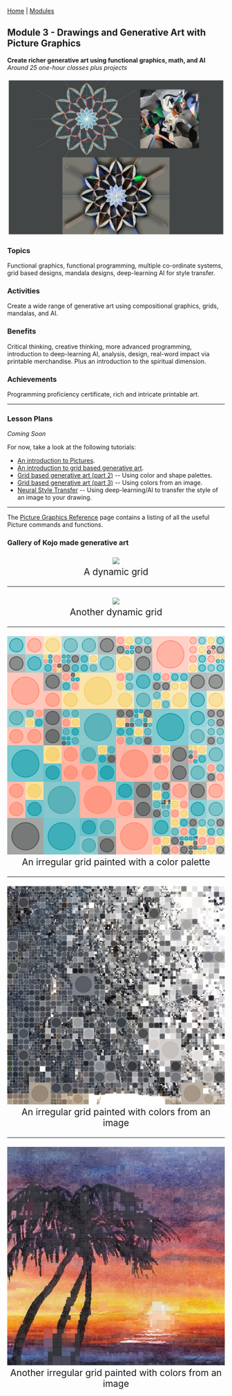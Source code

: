 <div class="nav">
  <a href="/index.html">Home</a> | <a href="modules-index.html">Modules</a>
</div>

## Module 3 - Drawings and Generative Art with Picture Graphics
**Create richer generative art using functional graphics, math, and AI**  
*Around 25 one-hour classes plus projects*

<div style="margin-top: 20px;margin-bottom: 20px;text-align:center">
  <img src="module3-images/mandala-style-transfer.png" width="500"/>
</div>

### Topics

Functional graphics, functional programming, multiple co-ordinate systems, grid based designs, mandala designs, deep-learning AI for style transfer.

### Activities

Create a wide range of generative art using compositional graphics, grids, mandalas, and AI.

### Benefits

Critical thinking, creative thinking, more advanced programming, introduction to deep-learning AI, analysis, design, real-word impact via printable merchandise. Plus an introduction to the spiritual dimension.

### Achievements

Programming proficiency certificate, rich and intricate printable art.

---

### Lesson Plans

*Coming Soon*

For now, take a look at the following tutorials:
* [An introduction to Pictures](/tutorials/pictures-intro.html).
* [An introduction to grid based generative art](/tutorials/generative-art-grid-intro.html).
* [Grid based generative art (part 2)](/tutorials/generative-art-grid-part2.html) -- Using color and shape palettes.
* [Grid based generative art (part 3)](/tutorials/generative-art-grid-part3.html) -- Using colors from an image.
* [Neural Style Transfer](/tutorials/neural-style.html) -- Using deep-learning/AI to transfer the style of an image to your drawing.

---

The [Picture Graphics Reference](/reference/picture.html) page contains a listing of all the useful Picture commands and functions.

### Gallery of Kojo made generative art

<div style="margin-top:20px;margin-bottom:20px;text-align:center;font-size:150%">
  <img src="/tutorials/dynamic3.gif"/><br/>
  A dynamic grid
  <hr/>
  <img src="/tutorials/irregular2.gif"/><br/>
  Another dynamic grid
  <hr/>
  <img src="/tutorials/color-palette-1.png"/><br/>
  An irregular grid painted with a color palette
  <hr/>
  <img src="/tutorials/color-from-image-2.png"/><br/>
  An irregular grid painted with colors from an image
  <hr/>
  <img src="/tutorials/color-from-image-1.png"/><br/>
  Another irregular grid painted with colors from an image
</div>
